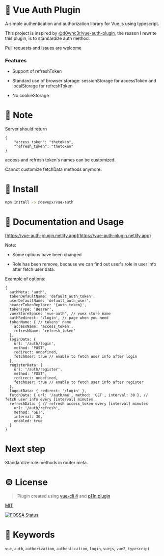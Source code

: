 # :key: Vue Auth Plugin

A simple authentication and authorization library for Vue.js using typescript.

This project is inspired by [@d0whc3r/vue-auth-plugin](https://github.com/d0whc3r/vue-auth-plugin), the reason I rewrite this plugin, is to standardize auth method.

Pull requests and issues are welcome

### Features

- Support of refreshToken

- Standard use of browser storage: sessionStorage for accessToken and localStorage for refreshToken

- No cookieStorage

# :notebook: Note

Server should return
```
{
    "access_token": "thetoken",
    "refresh_token": "thetoken"
}
```
access and refresh token's names can be customized.

Cannot customize fetchData methods anymore.

# :rocket: Install

```bash
npm install -S @devupx/vue-auth
```

# :notebook: Documentation and Usage

[https://vue-auth-plugin.netlify.app](https://vue-auth-plugin.netlify.app)

Note:

- Some options have been changed

- Role has been remove, because we can find out user's role in user info after fetch user data.

Example of options:
```
{
  authMeta: 'auth',
  tokenDefaultName: 'default_auth_token',
  userDefaultName: 'default_auth_user',
  headerTokenReplace: '{auth_token}',
  tokenType: 'Bearer',
  vuexStoreSpace: 'vue-auth', // vuex store name
  authRedirect: '/login', // page when you need
  tokenName: { // tokens' name
    accessName: 'access_token',
    refreshName: 'refresh_token'
  },
  loginData: {
    url: '/auth/login',
    method: 'POST',
    redirect: undefined,
    fetchUser: true // enable to fetch user info after login
  },
  registerData: {
    url: '/auth/register',
    method: 'POST',
    redirect: undefined,
    fetchUser: true // enable to fetch user info after register
  },
  logoutData: { redirect: '/login' },
  fetchData: { url: '/auth/me', method: 'GET', interval: 30 }, // fetch user info every [interval] minutes
  refreshData: { // refresh access_token every [interval] minutes
    url: '/auth/refresh',
    method: 'GET',
    interval: 30,
    enabled: true
  }
}
```

# Next step

Standardize role methods in router meta.

# :copyright: License

> Plugin created using [vue-cli 4](https://cli.vuejs.org/) and [p11n plugin](https://github.com/kazupon/vue-cli-plugin-p11n)

[MIT](http://opensource.org/licenses/MIT)

[![FOSSA Status](https://app.fossa.io/api/projects/git%2Bgithub.com%2Fd0whc3r%2Fvue-auth-plugin.svg?type=large)](https://app.fossa.io/projects/git%2Bgithub.com%2Fd0whc3r%2Fvue-auth-plugin?ref=badge_large)

# :bookmark: Keywords

`vue`, `auth`, `authorization`, `authentication`, `login`, `vuejs`, `vue2`, `typescript`